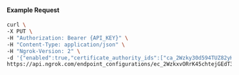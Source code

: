 <!-- Code generated for API Clients. DO NOT EDIT. -->

#### Example Request

```bash
curl \
-X PUT \
-H "Authorization: Bearer {API_KEY}" \
-H "Content-Type: application/json" \
-H "Ngrok-Version: 2" \
-d '{"enabled":true,"certificate_authority_ids":["ca_2Wzky30d594TUZ82yHlKhceG5kx"]}' \
https://api.ngrok.com/endpoint_configurations/ec_2WzkxvORrK45chtejGEdT3I9cVj/mutual_tls
```
